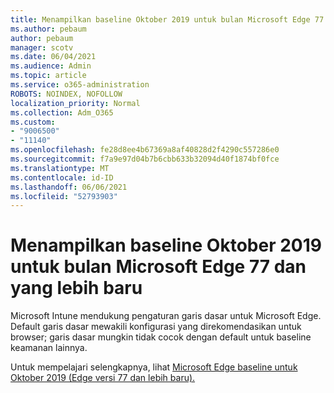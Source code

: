 ```yaml
---
title: Menampilkan baseline Oktober 2019 untuk bulan Microsoft Edge 77 dan yang lebih baru
ms.author: pebaum
author: pebaum
manager: scotv
ms.date: 06/04/2021
ms.audience: Admin
ms.topic: article
ms.service: o365-administration
ROBOTS: NOINDEX, NOFOLLOW
localization_priority: Normal
ms.collection: Adm_O365
ms.custom:
- "9006500"
- "11140"
ms.openlocfilehash: fe28d8ee4b67369a8af40828d2f4290c557286e0
ms.sourcegitcommit: f7a9e97d04b7b6cbb633b32094d40f1874bf0fce
ms.translationtype: MT
ms.contentlocale: id-ID
ms.lasthandoff: 06/06/2021
ms.locfileid: "52793903"
---
```

# <a name="view-the-october-2019-baseline-for-microsoft-edge-versions-77-and-later"></a>Menampilkan baseline Oktober 2019 untuk bulan Microsoft Edge 77 dan yang lebih baru

Microsoft Intune mendukung pengaturan garis dasar untuk Microsoft Edge. Default garis dasar mewakili konfigurasi yang direkomendasikan untuk browser; garis dasar mungkin tidak cocok dengan default untuk baseline keamanan lainnya.

Untuk mempelajari selengkapnya, lihat [Microsoft Edge baseline untuk Oktober 2019 (Edge versi 77 dan lebih baru).](/mem/intune/protect/security-baseline-settings-edge?pivots=edge-october-2019)